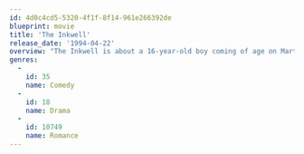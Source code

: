 ```yaml
---
id: 4d0c4cd5-5320-4f1f-8f14-961e266392de
blueprint: movie
title: 'The Inkwell'
release_date: '1994-04-22'
overview: "The Inkwell is about a 16-year-old boy coming of age on Martha's Vineyard in the summer of 1976."
genres:
  -
    id: 35
    name: Comedy
  -
    id: 18
    name: Drama
  -
    id: 10749
    name: Romance
---
```

